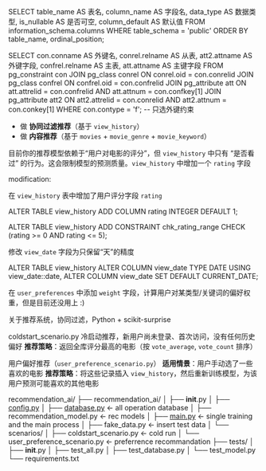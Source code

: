 SELECT
    table_name AS 表名,
    column_name AS 字段名,
    data_type AS 数据类型,
    is_nullable AS 是否可空,
    column_default AS 默认值
FROM
    information_schema.columns
WHERE
    table_schema = 'public'
ORDER BY
    table_name, ordinal_position;



SELECT
    con.conname AS 外键名,
    conrel.relname AS 从表,
    att2.attname AS 外键字段,
    confrel.relname AS 主表,
    att.attname AS 主键字段
FROM
    pg_constraint con
JOIN
    pg_class conrel ON conrel.oid = con.conrelid
JOIN
    pg_class confrel ON confrel.oid = con.confrelid
JOIN
    pg_attribute att ON att.attrelid = con.confrelid AND att.attnum = con.confkey[1]
JOIN
    pg_attribute att2 ON att2.attrelid = con.conrelid AND att2.attnum = con.conkey[1]
WHERE
    con.contype = 'f';  -- 只选外键约束


- 做 **协同过滤推荐**（基于 `view_history`）
- 做 **内容推荐**（基于 `movies` + `movie_genre` + `movie_keyword`）

目前你的推荐模型依赖于“用户对电影的评分”，但 `view_history` 中只有 “是否看过” 的行为。这会限制模型的预测质量。`view_history` 中增加一个 `rating` 字段

modification: 

在 `view_history` 表中增加了用户评分字段 `rating`

ALTER TABLE view_history
ADD COLUMN rating INTEGER DEFAULT 1;

ALTER TABLE view_history
ADD CONSTRAINT chk_rating_range CHECK (rating >= 0 AND rating <= 5);

修改 `view_date` 字段为只保留“天”的精度

ALTER TABLE view_history
ALTER COLUMN view_date TYPE DATE USING view_date::date,
ALTER COLUMN view_date SET DEFAULT CURRENT_DATE;

在 `user_preferences` 中添加 `weight` 字段，计算用户对某类型/关键词的偏好权重，但是目前还没用上 :)

关于推荐系统，协同过滤，Python + scikit-surprise

coldstart_scenario.py 冷启动推荐，新用户尚未登录、首次访问，没有任何历史偏好
**推荐策略**：返回全库评分最高的电影（按 `vote_average`, `vote_count` 排序）

用户偏好推荐（`user_preference_scenario.py`）
**适用情景**：用户手动选了一些喜欢的电影
**推荐策略**：将这些记录插入 `view_history`，然后重新训练模型，为该用户预测可能喜欢的其他电影

recommendation_ai/
├── recommendation_ai/
│   ├── **init**.py
│   ├── [config.py](http://config.py/)
│   ├── [database.py](http://database.py/)               ← all operation database
│   ├── recommendation_model.py   ← rec models
│   ├── [main.py](http://main.py/)                   ← single training and the main process
│   ├── fake_data.py              ← insert test data
│   └── scenarios/
│       ├── coldstart_scenario.py         ← cold run
│       └── user_preference_scenario.py   ← preferrence recommandation
├── tests/
│   ├── **init**.py
│   ├── test_all.py
│   ├── test_database.py
│   └── test_model.py
└── requirements.txt